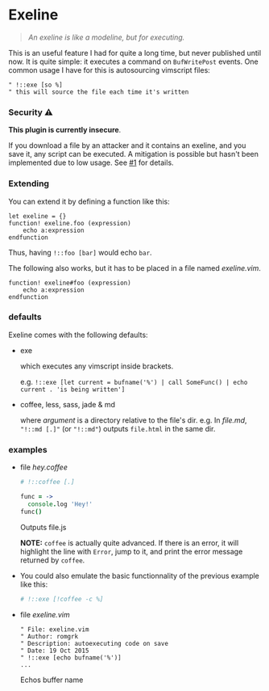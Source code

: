 <!-- !::exe -->

# Exeline

> *An exeline is like a modeline, but for executing.*

This is an useful feature I had for quite a long time, but never published
until now.  It is quite simple: it executes a command on `BufWritePost` events.
One common usage I have for this is autosourcing vimscript files:

```viml
" !::exe [so %]
" this will source the file each time it's written
```

### Security ⚠

**This plugin is currently insecure**.

If you download a file by an attacker and it contains an exeline, and you save it, any script can be executed. A
mitigation is possible but hasn't been implemented due to low usage. See [#1](https://github.com/romgrk/vim-exeline/issues/1)
for details.

### Extending

You can extend it by defining a function like this:
```viml
let exeline = {}
function! exeline.foo (expression)
    echo a:expression
endfunction
```
Thus, having `!::foo [bar]` would echo `bar`.

The following also works, but it has to be placed in a file named *exeline.vim*.
```viml
function! exeline#foo (expression)
    echo a:expression
endfunction
```

### defaults

Exeline comes with the following defaults:
 * exe 

    which executes any vimscript inside brackets.

    e.g. `!::exe [let current = bufname('%') | call SomeFunc() | echo current . 'is being written']`

 * coffee, less, sass, jade & md

    where *argument* is a directory relative to the file's dir.
    e.g. In *file.md*, `"!::md [.]"` (or `"!::md"`) outputs `file.html` in the same dir. 

### examples

- file *hey.coffee*
  ```coffee
  # !::coffee [.]

  func = ->
    console.log 'Hey!'
  func()
  ```
  Outputs file.js

  **NOTE:** `coffee` is actually quite advanced. If there is an error,
  it will highlight the line with `Error`, jump to it, and print the
  error message returned by `coffee`.

- You could also emulate the basic functionnality of the previous 
  example like this:
  ```coffee
  # !::exe [!coffee -c %]
  ```

- file *exeline.vim*
  ```viml
  " File: exeline.vim
  " Author: romgrk
  " Description: autoexecuting code on save
  " Date: 19 Oct 2015
  " !::exe [echo bufname('%')]
  ...
  ```
  Echos buffer name
